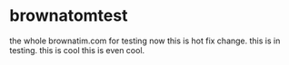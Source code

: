 # brownatomtest
the whole brownatim.com for testing now 
this is hot fix change.
this is in testing.
this is cool
this is even cool.
